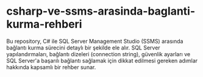 # csharp-ve-ssms-arasinda-baglanti-kurma-rehberi
Bu repository, C# ile SQL Server Management Studio (SSMS) arasında bağlantı kurma sürecini detaylı bir şekilde ele alır. SQL Server yapılandırmaları, bağlantı dizeleri (connection string), güvenlik ayarları ve SQL Server'a başarılı bağlantı sağlamak için dikkat edilmesi gereken adımlar hakkında kapsamlı bir rehber sunar.
